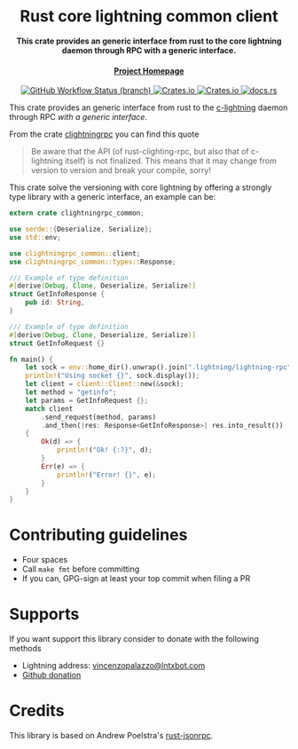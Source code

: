 <div align="center">
  <h1>Rust core lightning common client</h1>

  <p>
    <strong>This crate provides an generic interface from rust to the core lightning daemon through RPC with a generic interface.</strong>
  </p>

  <p>
  </p>

  <h4>
    <a href="https://github.com/laanwj/rust-clightning-rpc">Project Homepage</a>
  </h4>
 
  <a href="https://github.com/laanwj/rust-clightning-rpc/actions">
    <img alt="GitHub Workflow Status (branch)" src="https://img.shields.io/github/workflow/status/laanwj/rust-clightning-rpc/Integration%20testing/master?style=flat-square"/>
  </a>
  
  <a href="https://crates.io/clightningrpc">
    <img alt="Crates.io" src="https://img.shields.io/crates/v/clightningrpc?style=flat-square"/>
  </a>
  
  <a href="https://crates.io/clightningrpc">
    <img alt="Crates.io" src="https://img.shields.io/crates/d/clightningrpc?style=flat-square"/>
  </a>
  
  <a href="https://docs.rs/clightningrpc">
    <img alt="docs.rs" src="https://img.shields.io/docsrs/clightningrpc?style=flat-square"/>
  </a>

</div>

This crate provides an generic interface from rust to the [c-lightning](https://github.com/ElementsProject/lightning) daemon through RPC _with a generic interface_.

From the crate [clightningrpc](../rpc) you can find this quote

>Be aware that the API (of rust-clighting-rpc, but also that of c-lightning
itself) is not finalized. This means that it may change from version to version and break your
compile, sorry!

This crate solve the versioning with core lightning by offering a strongly type library with a generic interface, an example can be:

```rust
extern crate clightningrpc_common;

use serde::{Deserialize, Serialize};
use std::env;

use clightningrpc_common::client;
use clightningrpc_common::types::Response;

/// Example of type definition
#[derive(Debug, Clone, Deserialize, Serialize)]
struct GetInfoResponse {
    pub id: String,
}

/// Example of type definition
#[derive(Debug, Clone, Deserialize, Serialize)]
struct GetInfoRequest {}

fn main() {
    let sock = env::home_dir().unwrap().join(".lightning/lightning-rpc");
    println!("Using socket {}", sock.display());
    let client = client::Client::new(&sock);
    let method = "getinfo";
    let params = GetInfoRequest {};
    match client
        .send_request(method, params)
        .and_then(|res: Response<GetInfoResponse>| res.into_result())
    {
        Ok(d) => {
            println!("Ok! {:?}", d);
        }
        Err(e) => {
            println!("Error! {}", e);
        }
    }
}
```

# Contributing guidelines

- Four spaces
- Call `make fmt` before committing
- If you can, GPG-sign at least your top commit when filing a PR

# Supports

If you want support this library consider to donate with the following methods

- Lightning address: vincenzopalazzo@lntxbot.com
- [Github donation](https://github.com/sponsors/vincenzopalazzo)

# Credits

This library is based on Andrew Poelstra's [rust-jsonrpc](https://github.com/apoelstra/rust-jsonrpc).
